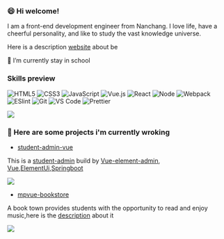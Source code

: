 ###  😄 Hi welcome!

I am a front-end development engineer from Nanchang. I love life, have a cheerful personality, and like to study the vast knowledge universe.

Here is a description [website](https://me.yangxiansheng.top/) about be

🔭 I’m currently stay in school

### Skills preview

![HTML5](https://img.shields.io/badge/-HTML5-%23E44D27?style=for-the-badge&logo=html5&logoColor=ffffff)
![CSS3](https://img.shields.io/badge/-CSS3-%231572B6?style=for-the-badge&logo=css3)
![JavaScript](https://img.shields.io/badge/-JavaScript-%23F7DF1C?style=for-the-badge&logo=javascript&logoColor=000000&labelColor=%23F7DF1C&color=%23FFCE5A)
![Vue.js](https://img.shields.io/badge/-Vue.js-%232c3e50?style=for-the-badge&logo=Vue.js)
![React](https://img.shields.io/badge/-React-%23282C34?style=for-the-badge&logo=react)
![Node](https://img.shields.io/badge/-NodeJS-%23F05032?style=for-the-badge&logo=Node.js&logoColor=%23ffffff)
![Webpack](https://img.shields.io/badge/-Webpack-%232C3A42?style=for-the-badge&logo=webpack)
![ESlint](https://img.shields.io/badge/-ESLint-%234B32C3?style=for-the-badge&logo=eslint)
![Git](https://img.shields.io/badge/-Git-%23F05032?style=for-the-badge&logo=git&logoColor=%23ffffff)
![VS Code](https://img.shields.io/badge/-VSCode-%23007ACC?style=for-the-badge&logo=visual-studio-code)
![Prettier](https://img.shields.io/badge/-Prettier-%23142027?style=for-the-badge&logo=prettier)

![](https://github-readme-stats.vercel.app/api?username=251205668&count_private=true&show_icons=true&theme=gruvbox)

###  🌱 Here are some projects i'm currently wroking

- [student-admin-vue](https://github.com/251205668/student-admin-template)

This is a [student-admin](http://student-admin.yangxiansheng.top/#/dashboard) build by [Vue-element-admin](https://github.com/PanJiaChen/vue-element-admin), [Vue](https://github.com/vuejs/vue),[ElementUi](https://github.com/ElemeFE/element),[Springboot](https://github.com/spring-projects/spring-boot)

![](https://image.yangxiansheng.top/img/20200616133520.png?imagelist)

- [mpvue-bookstore](https://github.com/251205668/mpvueBookStore)

A book town provides students with the opportunity to read and enjoy music,here is the [description](https://bookstore.yangxiansheng.top/) about it

![](https://image.yangxiansheng.top/img/20200916174118.png?imglist)
